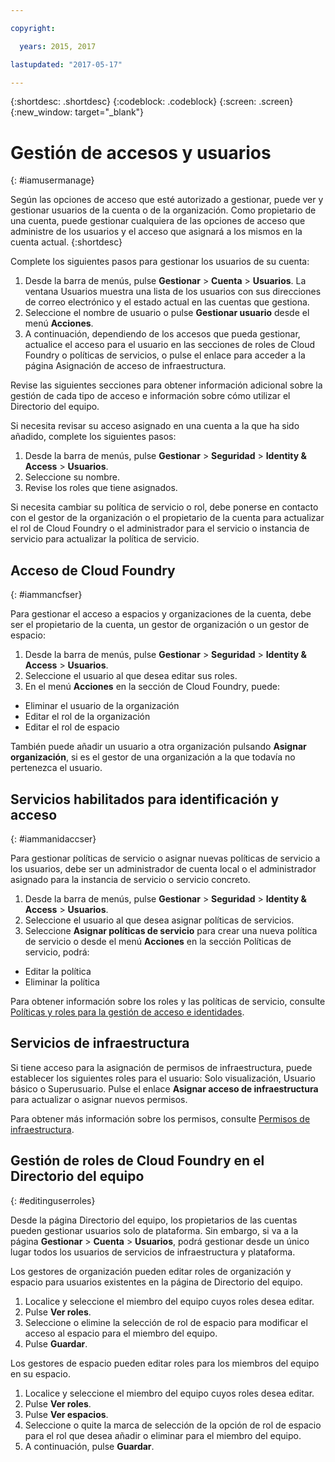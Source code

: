 ```yaml
---

copyright:

  years: 2015, 2017

lastupdated: "2017-05-17"

---
```


{:shortdesc: .shortdesc}
{:codeblock: .codeblock}
{:screen: .screen}
{:new_window: target="_blank"}

# Gestión de accesos y usuarios
{: #iamusermanage}

Según las opciones de acceso que esté autorizado a gestionar, puede ver y gestionar usuarios de la cuenta o de la organización. Como propietario de una cuenta, puede gestionar cualquiera de las opciones de acceso que administre de los usuarios y el acceso que asignará a los mismos en la cuenta actual. {:shortdesc}

Complete los siguientes pasos para gestionar los usuarios de su cuenta: 

1. Desde la barra de menús, pulse **Gestionar** &gt; **Cuenta** &gt; **Usuarios**. La ventana Usuarios muestra una lista de los usuarios con sus direcciones de correo electrónico y el estado actual en las cuentas que gestiona. 
2. Seleccione el nombre de usuario o pulse **Gestionar usuario** desde el menú **Acciones**.  
3. A continuación, dependiendo de los accesos que pueda gestionar, actualice el acceso para el usuario en las secciones de roles de Cloud Foundry o políticas de servicios, o pulse el enlace para acceder a la página Asignación de acceso de infraestructura. 

Revise las siguientes secciones para obtener información adicional sobre la gestión de cada tipo de acceso e información sobre cómo utilizar el Directorio del equipo. 

Si necesita revisar su acceso asignado en una cuenta a la que ha sido añadido, complete los siguientes pasos: 

1. Desde la barra de menús, pulse **Gestionar** &gt; **Seguridad** &gt; **Identity & Access** &gt; **Usuarios**.  
2. Seleccione su nombre.  
3. Revise los roles que tiene asignados. 

Si necesita cambiar su política de servicio o rol, debe ponerse en contacto con el gestor de la organización o el propietario de la cuenta para actualizar el rol de Cloud Foundry o el administrador para el servicio o instancia de servicio para actualizar la política de servicio. 

## Acceso de Cloud Foundry
{: #iammancfser}

Para gestionar el acceso a espacios y organizaciones de la cuenta, debe ser el propietario de la cuenta, un gestor de organización o un gestor de espacio: 

1. Desde la barra de menús, pulse **Gestionar** &gt; **Seguridad** &gt; **Identity & Access** &gt; **Usuarios**.  
2. Seleccione el usuario al que desea editar sus roles. 
3. En el menú **Acciones** en la sección de Cloud Foundry, puede: 

  * Eliminar el usuario de la organización
  * Editar el rol de la organización
  * Editar el rol de espacio

También puede añadir un usuario a otra organización pulsando **Asignar organización**, si es el gestor de una organización a la que todavía no pertenezca el usuario.  


## Servicios habilitados para identificación y acceso
{: #iammanidaccser}

Para gestionar políticas de servicio o asignar nuevas políticas de servicio a los usuarios, debe ser un administrador de cuenta local o el administrador asignado para la instancia de servicio o servicio concreto. 

1. Desde la barra de menús, pulse **Gestionar** &gt; **Seguridad** &gt; **Identity & Access** &gt; **Usuarios**.  
2. Seleccione el usuario al que desea asignar políticas de servicios. 
3. Seleccione **Asignar políticas de servicio** para crear una nueva política de servicio o desde el menú **Acciones** en la sección Políticas de servicio, podrá: 
  
  * Editar la política
  * Eliminar la política

Para obtener información sobre los roles y las políticas de servicio, consulte [Políticas y roles para la gestión de acceso e identidades](/docs/iam/users_roles.html#iamusermanpol).

## Servicios de infraestructura

Si tiene acceso para la asignación de permisos de infraestructura, puede establecer los siguientes roles para el usuario: Solo visualización, Usuario básico o Superusuario. Pulse el enlace **Asignar acceso de infraestructura** para actualizar o asignar nuevos permisos. 

Para obtener más información sobre los permisos, consulte [Permisos de infraestructura](/docs/iam/users_roles.html#infrapermissions).

## Gestión de roles de Cloud Foundry en el Directorio del equipo
{: #editinguserroles}

Desde la página Directorio del equipo, los propietarios de las cuentas pueden gestionar usuarios solo de plataforma. Sin embargo, si va a la página **Gestionar** &gt; **Cuenta** &gt; **Usuarios**, podrá gestionar desde un único lugar todos los usuarios de servicios de infraestructura y plataforma. 

Los gestores de organización pueden editar roles de organización y espacio para usuarios existentes en la página de Directorio del equipo.

1. Localice y seleccione el miembro del equipo cuyos roles desea editar.
2. Pulse **Ver roles**.
3. Seleccione o elimine la selección de rol de espacio para modificar el acceso al espacio para el miembro del equipo.
4. Pulse **Guardar**.

Los gestores de espacio pueden editar roles para los miembros del equipo en su espacio.

1. Localice y seleccione el miembro del equipo cuyos roles desea editar.
2. Pulse **Ver roles**.
3. Pulse **Ver espacios**.
4. Seleccione o quite la marca de selección de la opción de rol de espacio para el rol que desea añadir o eliminar para el miembro del equipo.
5. A continuación, pulse **Guardar**.
